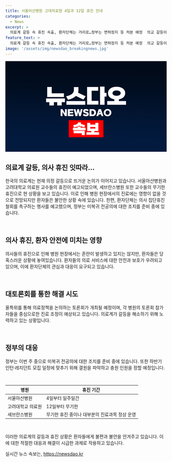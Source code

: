 ```yaml
---
title: 서울아산병원 고대의료원 4일과 12일 휴진 안내
categories:
  - News
excerpt: >
  의료계 갈등 속 휴진 속출, 환자단체는 거리로…정부는 면허정지 등 처분 예정  의교 갈등이 속출하는 가운데, 서울아산병원과 고대 의료원 교수들이 휴진에 돌입했다. 세브란스병원은 진료과목 정상 운영 중이며, 전국 의사들의 대토론회 예정. 환자단체는 의사 집단휴진 철회를 요구하고, 정부는 면허정지 등 처분을 검토 중. 하반기 인턴·레지던트 모집 일정에 맞춰 결원 파악이 시급하다.
feature_text: >
  의료계 갈등 속 휴진 속출, 환자단체는 거리로…정부는 면허정지 등 처분 예정  의교 갈등이 속출하는 가운데, 서울아산병원과 고대 의료원 교수들이 휴진에 돌입했다. 세브란스병원은 진료과목 정상 운영 중이며, 전국 의사들의 대토론회 예정. 환자단체는 의사 집단휴진 철회를 요구하고, 정부는 면허정지 등 처분을 검토 중. 하반기 인턴·레지던트 모집 일정에 맞춰 결원 파악이 시급하다.
image: '/assets/img/newsdao_breakingnews.jpg'
---
```


<p><img src="/assets/img/newsdao_breakingnews.jpg" alt="bookingtag 속보" /></p>

<h2 data-ke-size="size26">의료계 갈등, 의사 휴진 잇따라…</h2>

<p>한국의 의료계는 현재 의정 갈등으로 뜨거운 논의가 이어지고 있습니다. 서울아산병원과 고려대학교 의료원 교수들의 휴진이 예고되었으며, 세브란스병원 또한 교수들의 무기한 휴진으로 현 상황을 보고 있습니다. 이로 인해 병원 현장에서의 진료에는 영향이 없을 것으로 전망되지만 환자들은 불안한 상황 속에 있습니다. 한편, 환자단체는 의사 집단휴진 철회를 촉구하는 행사를 예고했으며, 정부는 미복귀 전공의에 대한 조치를 준비 중에 있습니다.</p>

<p data-ke-size="size16">&nbsp;</p>

<h2 data-ke-size="size24">의사 휴진, 환자 안전에 미치는 영향</h2>

<p>의사들의 휴진으로 인해 병원 현장에서는 혼란이 발생하고 있지는 않지만, 환자들은 당혹스러운 상황에 놓여있습니다. 환자들의 의료 서비스에 대한 안전과 보호가 우려되고 있으며, 이에 환자단체의 관심과 대응이 요구되고 있습니다. </p>

<p data-ke-size="size16">&nbsp;</p>

<h2 data-ke-size="size24">대토론회를 통한 해결 시도</h2>

<p>올특위를 통해 의료정책을 논의하는 토론회가 개최될 예정이며, 각 병원의 토론회 참가자들을 중심으로한 진료 조정이 예상되고 있습니다. 의료계가 갈등을 해소하기 위해 노력하고 있는 상황입니다.</p>

<p data-ke-size="size16">&nbsp;</p>

<h2 data-ke-size="size24">정부의 대응</h2>

<p>정부는 이번 주 중으로 미복귀 전공의에 대한 조치를 준비 중에 있습니다. 또한 하반기 인턴·레지던트 모집 일정에 맞추기 위해 결원을 파악하고 충원 인원을 정할 예정입니다.</p>

<p data-ke-size="size16">&nbsp;</p>

<table>
    <thead>
        <tr>
            <th>병원</th>
            <th>휴진 기간</th>
        </tr>
    </thead>
    <tbody>
        <tr>
            <td>서울아산병원</td>
            <td>4일부터 일주일간</td>
        </tr>
        <tr>
            <td>고려대학교 의료원</td>
            <td>12일부터 무기한</td>
        </tr>
        <tr>
            <td>세브란스병원</td>
            <td>무기한 휴진 중이나 대부분의 진료과목 정상 운영</td>
        </tr>
    </tbody>
</table>

<p data-ke-size="size16">&nbsp;</p>

<p>이러한 의료계의 갈등과 휴진 상황은 환자들에게 불편과 불안을 안겨주고 있습니다. 이에 대한 적절한 대응과 해결이 시급한 과제로 작용하고 있습니다.</p>
실시간 뉴스 속보는, <a href="https://newsdao.kr" rel="dofollow">https://newsdao.kr</a>


